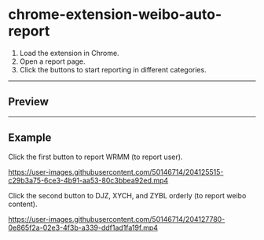 # chrome-extension-weibo-auto-report

1. Load the extension in Chrome.
2. Open a report page.
3. Click the buttons to start reporting in different categories.

---

## Preview

---

## Example

Click the first button to report WRMM (to report user).

https://user-images.githubusercontent.com/50146714/204125515-c29b3a75-6ce3-4b91-aa53-80c3bbea92ed.mp4

Click the second button to DJZ, XYCH, and ZYBL orderly (to report weibo content).

https://user-images.githubusercontent.com/50146714/204127780-0e865f2a-02e3-4f3b-a339-ddf1ad1fa19f.mp4
